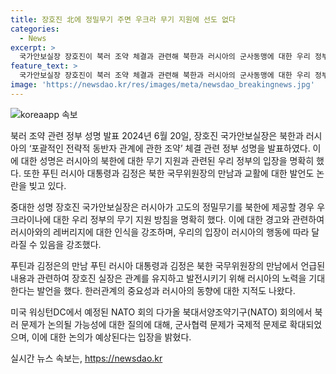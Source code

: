 ```yaml
---
title: 장호진 北에 정밀무기 주면 우크라 무기 지원에 선도 없다
categories:
  - News
excerpt: >
  국가안보실장 장호진이 북러 조약 체결과 관련해 북한과 러시아의 군사동맹에 대한 우리 정부의 입장을 성명했습니다. 러시아가 북한에 첨단무기를 공급할 경우 우리도 우크라이나에 무기를 지원할 의향을 밝히며, 푸틴 대통령의 발언과 관련해 러시아의 태도에 따라 우크라이나에 대한 지원이 달라질 것을 경고했습니다. 또한, 미국과 유럽을 포함한 국제사회에서 북러 문제에 대한 논의가 이뤄질 것이라고 밝혔습니다.
feature_text: >
  국가안보실장 장호진이 북러 조약 체결과 관련해 북한과 러시아의 군사동맹에 대한 우리 정부의 입장을 성명했습니다. 러시아가 북한에 첨단무기를 공급할 경우 우리도 우크라이나에 무기를 지원할 의향을 밝히며, 푸틴 대통령의 발언과 관련해 러시아의 태도에 따라 우크라이나에 대한 지원이 달라질 것을 경고했습니다. 또한, 미국과 유럽을 포함한 국제사회에서 북러 문제에 대한 논의가 이뤄질 것이라고 밝혔습니다.
image: 'https://newsdao.kr/res/images/meta/newsdao_breakingnews.jpg'
---
```


<p><img src="https://newsdao.kr/res/images/meta/newsdao_breakingnews.jpg" alt="koreaapp 속보" /></p>

<p>북러 조약 관련 정부 성명 발표
2024년 6월 20일, 장호진 국가안보실장은 북한과 러시아의 ‘포괄적인 전략적 동반자 관계에 관한 조약’ 체결 관련 정부 성명을 발표하였다. 이에 대한 성명은 러시아의 북한에 대한 무기 지원과 관련된 우리 정부의 입장을 명확히 했다. 또한 푸틴 러시아 대통령과 김정은 북한 국무위원장의 만남과 교활에 대한 발언도 논란을 빚고 있다.</p>

<p>중대한 성명
장호진 국가안보실장은 러시아가 고도의 정밀무기를 북한에 제공할 경우 우크라이나에 대한 우리 정부의 무기 지원 방침을 명확히 했다. 이에 대한 경고와 관련하여 러시아와의 레버리지에 대한 인식을 강조하며, 우리의 입장이 러시아의 행동에 따라 달라질 수 있음을 강조했다.</p>

<p>푸틴과 김정은의 만남
푸틴 러시아 대통령과 김정은 북한 국무위원장의 만남에서 언급된 내용과 관련하여 장호진 실장은 관계를 유지하고 발전시키기 위해 러시아의 노력을 기대한다는 발언을 했다. 한러관계의 중요성과 러시아의 동향에 대한 지적도 나왔다.</p>

<p>미국 워싱턴DC에서 예정된 NATO 회의
다가올 북대서양조약기구(NATO) 회의에서 북러 문제가 논의될 가능성에 대한 질의에 대해, 군사협력 문제가 국제적 문제로 확대되었으며, 이에 대한 논의가 예상된다는 입장을 밝혔다.</p>
실시간 뉴스 속보는, <a href="https://newsdao.kr" rel="dofollow">https://newsdao.kr</a>


